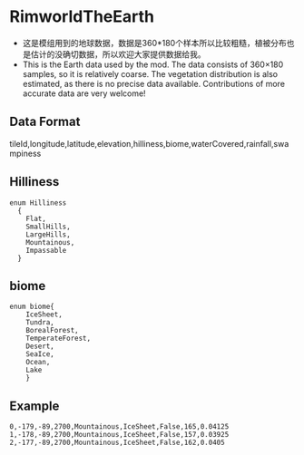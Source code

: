 # RimworldTheEarth
- 这是模组用到的地球数据，数据是360*180个样本所以比较粗糙，植被分布也是估计的没确切数据，所以欢迎大家提供数据给我。
- This is the Earth data used by the mod. The data consists of 360×180 samples, so it is relatively coarse. The vegetation distribution is also estimated, as there is no precise data available. Contributions of more accurate data are very welcome!

## Data Format
tileId,longitude,latitude,elevation,hilliness,biome,waterCovered,rainfall,swampiness

## Hilliness
```
enum Hilliness
  {
    Flat,
    SmallHills,
    LargeHills,
    Mountainous,
    Impassable
  }
```
## biome
```
enum biome{
    IceSheet,
    Tundra,
    BorealForest,
    TemperateForest,
    Desert,
    SeaIce,
    Ocean,
    Lake
    }
```
## Example
```
0,-179,-89,2700,Mountainous,IceSheet,False,165,0.04125
1,-178,-89,2700,Mountainous,IceSheet,False,157,0.03925
2,-177,-89,2700,Mountainous,IceSheet,False,162,0.0405
```
